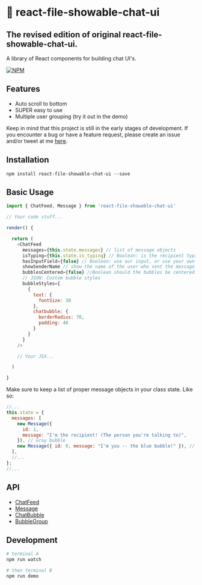 # 🙊 react-file-showable-chat-ui
## The revised edition of original react-file-showable-chat-ui.

A library of React components for building chat UI's.

[![NPM](https://nodei.co/npm/react-file-showable-chat-ui.png?downloads=true&downloadRank=true&stars=true)](https://nodei.co/npm/react-file-showable-chat-ui/)


## Features

* Auto scroll to bottom
* SUPER easy to use
* Multiple user grouping (try it out in the demo)

Keep in mind that this project is still in the early stages of development. If you encounter a bug or have a feature request, please create an issue and/or tweet at me [here](http://twitter.com/brandonmowat).

## Installation

`npm install react-file-showable-chat-ui --save`

## Basic Usage

```javascript
import { ChatFeed, Message } from 'react-file-showable-chat-ui'

// Your code stuff...

render() {

  return (
    <ChatFeed
      messages={this.state.messages} // list of message objects
      isTyping={this.state.is_typing} // Boolean: is the recipient typing
      hasInputField={false} // Boolean: use our input, or use your own
      showSenderName // show the name of the user who sent the message
      bubblesCentered={false} //Boolean should the bubbles be centered in the feed?
      // JSON: Custom bubble styles
      bubbleStyles={
        {
          text: {
            fontSize: 30
          },
          chatbubble: {
            borderRadius: 70,
            padding: 40
          }
        }
      }
    />

    // Your JSX...

  )

}
```

Make sure to keep a list of proper message objects in your class state.
Like so:

```javascript
//...
this.state = {
  messages: [
    new Message({
      id: 1,
      message: "I'm the recipient! (The person you're talking to)",
    }), // Gray bubble
    new Message({ id: 0, message: "I'm you -- the blue bubble!" }), // Blue bubble
  ],
  //...
};
//...
```

## API

* [ChatFeed](./src/ChatFeed)
* [Message](./src/Message)
* [ChatBubble](./src/ChatBubble)
* [BubbleGroup](./src/BubbleGroup)



## Development

```sh
# terminal A
npm run watch

# then terminal B
npm run demo
```
